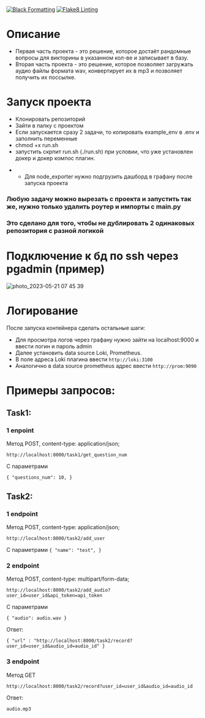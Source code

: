 [![Black Formatting](https://github.com/MonkeyQY/Bewise/actions/workflows/main.yml/badge.svg)](https://github.com/MonkeyQY/Bewise/actions/workflows/main.yml)
[![Flake8 Linting](https://github.com/MonkeyQY/Bewise/actions/workflows/flake8.yml/badge.svg)](https://github.com/MonkeyQY/Bewise/actions/workflows/flake8.yml)
# Описание
- Первая часть проекта - это решение, которое достаёт рандомные вопросы для викторины в указанном кол-ве и записывает в базу.
- Вторая часть проекта - это решение, которое позволяет загружать аудио файлы формата wav, конвертирует их в mp3 и позволяет получить их поссылке.

# Запуск проекта
- Клонировать репозиторий 
- Зайти в папку с проектом
- Если запускается сразу 2 задачи, то копировать example_env в .env и заполнить переменные
- chmod +x run.sh
- запустить скрпит run.sh (./run.sh) при условии, что уже установлен докер и докер компос плагин.

* - Для node_exporter нужно подгрузить дашборд в графану после запуска проекта
### Любую задачу можно вырезать с проекта и запустить так же, нужно только удалить роутер и импорты с main.py
### Это сделано для того, чтобы не дублировать 2 одинаковых репозитория с разной логикой


# Подключение к бд по ssh через pgadmin (пример)

![photo_2023-05-21 07 45 39](https://github.com/MonkeyQY/Bewise/assets/105307623/4e1582f3-cb98-4342-98e0-e27da15b2e04)



# Логирование

После запуска контейнера сделать остальные шаги:

- Для просмотра логов через графану нужно зайти на localhost:9000 и ввести логин и пароль admin
- Далее установить data source Loki, Prometheus. 
- В поле адреса Loki плагина ввести `http://loki:3100`
- Аналогично в data source prometheus адрес ввести `http://prom:9090`

# Примеры запросов:

## Task1:
### 1 enpoint
Метод POST, content-type: application/json;

`http://localhost:8000/task1/get_question_num`

С параметрами 

`{
  "questions_num": 10,
}
`

## Task2:
### 1 endpoint
Метод POST, content-type: application/json;

`http://localhost:8000/task2/add_user`

 С параметрами
`{
  "name": "test",
}`
### 2 endpoint
Метод POST, content-type: multipart/form-data;

`http://localhost:8000/task2/add_audio?user_id=user_id&api_token=api_token`

С параметрами 

`{
    "audio": audio.wav
}`

Ответ:

`{
    "url" : "http://localhost:8000/task2/record?user_id=user_id&audio_id=audio_id"
}`

### 3 endpoint
Метод GET

`http://localhost:8000/task2/record?user_id=user_id&audio_id=audio_id`

Ответ:

`audio.mp3`

